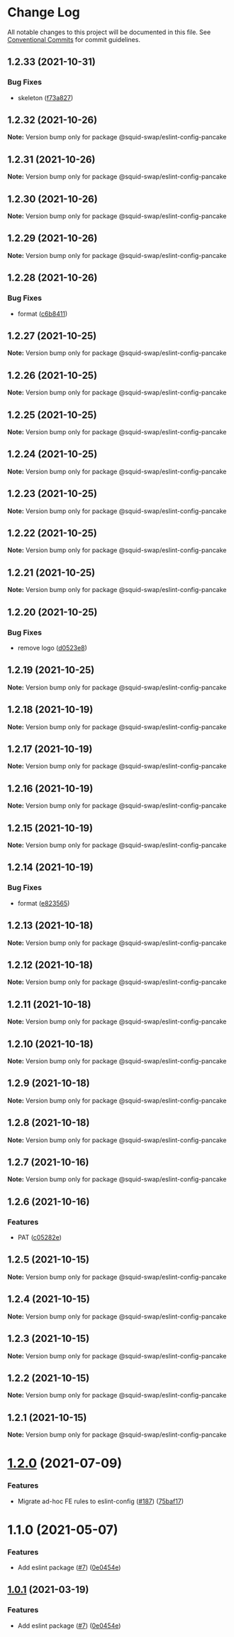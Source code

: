 # Change Log

All notable changes to this project will be documented in this file.
See [Conventional Commits](https://conventionalcommits.org) for commit guidelines.

## 1.2.33 (2021-10-31)


### Bug Fixes

* skeleton ([f73a827](https://github.com/squid-swap/pancake-toolkit/commit/f73a827168e5b550de37acf042a142b898f9e627))





## 1.2.32 (2021-10-26)

**Note:** Version bump only for package @squid-swap/eslint-config-pancake





## 1.2.31 (2021-10-26)

**Note:** Version bump only for package @squid-swap/eslint-config-pancake





## 1.2.30 (2021-10-26)

**Note:** Version bump only for package @squid-swap/eslint-config-pancake





## 1.2.29 (2021-10-26)

**Note:** Version bump only for package @squid-swap/eslint-config-pancake





## 1.2.28 (2021-10-26)


### Bug Fixes

* format ([c6b8411](https://github.com/squid-swap/pancake-toolkit/commit/c6b84117abb3899f0b05c5ca02df18e19eddd4dc))





## 1.2.27 (2021-10-25)

**Note:** Version bump only for package @squid-swap/eslint-config-pancake





## 1.2.26 (2021-10-25)

**Note:** Version bump only for package @squid-swap/eslint-config-pancake





## 1.2.25 (2021-10-25)

**Note:** Version bump only for package @squid-swap/eslint-config-pancake





## 1.2.24 (2021-10-25)

**Note:** Version bump only for package @squid-swap/eslint-config-pancake





## 1.2.23 (2021-10-25)

**Note:** Version bump only for package @squid-swap/eslint-config-pancake





## 1.2.22 (2021-10-25)

**Note:** Version bump only for package @squid-swap/eslint-config-pancake





## 1.2.21 (2021-10-25)

**Note:** Version bump only for package @squid-swap/eslint-config-pancake





## 1.2.20 (2021-10-25)


### Bug Fixes

* remove logo ([d0523e8](https://github.com/squid-swap/pancake-toolkit/commit/d0523e8f8c2c5952e4cb96d32af1b96648c4374f))





## 1.2.19 (2021-10-25)

**Note:** Version bump only for package @squid-swap/eslint-config-pancake





## 1.2.18 (2021-10-19)

**Note:** Version bump only for package @squid-swap/eslint-config-pancake





## 1.2.17 (2021-10-19)

**Note:** Version bump only for package @squid-swap/eslint-config-pancake





## 1.2.16 (2021-10-19)

**Note:** Version bump only for package @squid-swap/eslint-config-pancake





## 1.2.15 (2021-10-19)

**Note:** Version bump only for package @squid-swap/eslint-config-pancake





## 1.2.14 (2021-10-19)


### Bug Fixes

* format ([e823565](https://github.com/squid-swap/pancake-toolkit/commit/e823565d012fde6b77f33dea133e4a8505914f38))





## 1.2.13 (2021-10-18)

**Note:** Version bump only for package @squid-swap/eslint-config-pancake





## 1.2.12 (2021-10-18)

**Note:** Version bump only for package @squid-swap/eslint-config-pancake





## 1.2.11 (2021-10-18)

**Note:** Version bump only for package @squid-swap/eslint-config-pancake





## 1.2.10 (2021-10-18)

**Note:** Version bump only for package @squid-swap/eslint-config-pancake





## 1.2.9 (2021-10-18)

**Note:** Version bump only for package @squid-swap/eslint-config-pancake





## 1.2.8 (2021-10-18)

**Note:** Version bump only for package @squid-swap/eslint-config-pancake





## 1.2.7 (2021-10-16)

**Note:** Version bump only for package @squid-swap/eslint-config-pancake





## 1.2.6 (2021-10-16)


### Features

* PAT ([c05282e](https://github.com/squid-swap/pancake-toolkit/commit/c05282ecb40fdeb2523c192d20ce9ff2dc818e95))





## 1.2.5 (2021-10-15)

**Note:** Version bump only for package @squid-swap/eslint-config-pancake





## 1.2.4 (2021-10-15)

**Note:** Version bump only for package @squid-swap/eslint-config-pancake





## 1.2.3 (2021-10-15)

**Note:** Version bump only for package @squid-swap/eslint-config-pancake





## 1.2.2 (2021-10-15)

**Note:** Version bump only for package @squid-swap/eslint-config-pancake





## 1.2.1 (2021-10-15)

**Note:** Version bump only for package @squid-swap/eslint-config-pancake





# [1.2.0](https://github.com/pancakeswap/pancake-toolkit/tree/master/packages/eslint-config-pancake/compare/@pancakeswap/eslint-config-pancake@1.1.0...@pancakeswap/eslint-config-pancake@1.2.0) (2021-07-09)


### Features

* Migrate ad-hoc FE rules to eslint-config ([#187](https://github.com/pancakeswap/pancake-toolkit/tree/master/packages/eslint-config-pancake/issues/187)) ([75baf17](https://github.com/pancakeswap/pancake-toolkit/tree/master/packages/eslint-config-pancake/commit/75baf175c8316fdfc549bc99e2bc38d65b18c5b6))





# 1.1.0 (2021-05-07)


### Features

* Add eslint package ([#7](https://github.com/pancakeswap/pancake-toolkit/tree/master/packages/eslint-config-pancake/issues/7)) ([0e0454e](https://github.com/pancakeswap/pancake-toolkit/tree/master/packages/eslint-config-pancake/commit/0e0454eb9a63e976934956dc5c66fbef2ce2017a))





## [1.0.1](https://github.com/pancakeswap/pancake-toolkit/tree/master/packages/eslint-config-pancake/compare/@pancakeswap-libs/eslint-config-pancake@1.0.1...@pancakeswap-libs/eslint-config-pancake@1.0.1) (2021-03-19)


### Features

* Add eslint package ([#7](https://github.com/pancakeswap/pancake-toolkit/tree/master/packages/eslint-config-pancake/issues/7)) ([0e0454e](https://github.com/pancakeswap/pancake-toolkit/tree/master/packages/eslint-config-pancake/commit/0e0454eb9a63e976934956dc5c66fbef2ce2017a))
